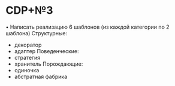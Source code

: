 # CDP+№3
•	Написать реализацию 6 шаблонов (из каждой категории  по 2 шаблона)
Структурные:
- декоратор
- адаптер
Поведенческие:
- стратегия
- хранитель
Порождающие:
- одиночка
- абстратная фабрика
